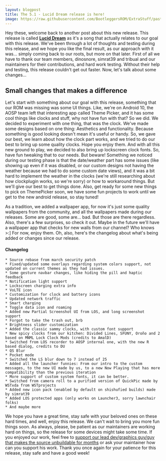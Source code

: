 ```yaml
---
layout: blogpost
title: The 5.1 - Lucid Dream release is here!
image: https://raw.githubusercontent.com/BootleggersROM/ExtraStuff/pasta/blogstuff/bootleg_51_lucid_dream.png
---
```


Hey these, welcome back to another post about this new release. This release is called [**Lucid Dream**](https://cutt.ly/2ytT88E) as it's a song that actually relates to our goal with this release. We've been through a lot of thoughts and testing during this release, and we hope you like the final result, as our approach with it was... simply coming back to our roots, but more on that later. First of all we have to thank our team members, dinosnore, simrat39 and tribual and our maintainers for their contributions, and hard work testing. Without their help and testing, this release couldn't get out faster. Now, let's talk about some changes...

## Small changes that makes a difference

Let's start with something about our goal with this release, something that our ROM was missing was some UI things. Like, we're on Android 10, the AOSP team left that interesting app called Theme Picker, and it has some cool things like clocks and stuff, why not have fun with that? So we did. We decided to experiment with one thing, that was the clock. We've made some designs based on one thing: Aesthetics and functionality. Because something is good looking doesn't mean it's useful or handy. So, we gave our best, we learn about how the clock part works, and we tried to do our best to bring up some quality clocks. Hope you enjoy them. And with all this new ground to play, we decided to also bring up lockscreen clock fonts. So, have fun tweaking that to our needs. But beware! Something we noticed during our testing phase is that the date/weather part has some issues (like showing up even if it was disabled, or our custom designs not having the weather because we had to do some custom date views), and it was a bit hard to implement the weather in the clocks (we're still researching about how clockplugin works, so we're sorry) or how to workaround things. But we'll give our best to get things done. Also, get ready for some new things to pick on ThemePicker soon, we have some fun projects to work until we get to the new android release, so stay tuned!

As a tradition, we added a wallpaper app, for now it's just some quality wallpapers from the community, and all the wallpapers made during our releases. Some are good, some are... bad. But those are there regardless. Also, there's a few surprises, so check it out. Maybe in the future we'll have a wallpaper app that checks for new walls from our channel? Who knows >:] For now, enjoy them. Oh, also, here's the changelog about what's being added or changes since our release.

#### Changelog

```
* Source rebase from march security patch
* Fixed/updated some overlays regarding system colors support, not updated on current themes as they had issues.
* Some gesture navbar changes, like hiding the pill and haptic feedback
* Notification light support
* Lockscreen charging extra info
* VoLTE icon
* Customization for clock and battery icons
* Updated network traffic
* Smart charging
* Toggle data icon and roaming
* Added new Partial Screenshot UI from LOS, and long screenshot support
* Forgot to take the trash out, brb
* Brightness slider customization
* Added the classic sammy clocks, with custom font support
* New spicy clocks from our kitchen: Divided Lines, SFUNY, Oroño and 2 based on MNML Lock Clock Mods (credits to AmalD)
* Switched from LOS recorder to AOSP internal one, with the new R based dialog, credits to DU
* QS Blur
* Pocket mode
* Switched the LS blur down to 7 instead of 25
* Added all the launcher funnies: From our intro to the custom messages, to the new UI made by us, to a new Now Playing that has more compatibility than the previous iteration
* More support of custom system fonts, it can be better.
* Switched from camera roll to a purified version of QuickPic made by WSTxda from WSTprojects
* Added new icon pack (enabled by default on shishufied builds) made by simrat39
* Added LOS protected apps (only works on Launcher3, sorry lawnchair folks)
* And maybe more
```

We hope you have a great time, stay safe with your beloved ones on these hard times, and well, enjoy this release. We can't wait to bring you more fun things soon. As always, please, be patient as our maintainers are working hard on things, so the release for some devices might take some time. If you enjoyed our work, feel free to [support our lead dev/graphics guy/guy that makes the source unbuildable for months](https://paypal.me/eldainosor) or ask your maintainer how can you support his work. Thank you once again for your patience for this release, stay safe and have a good week!
